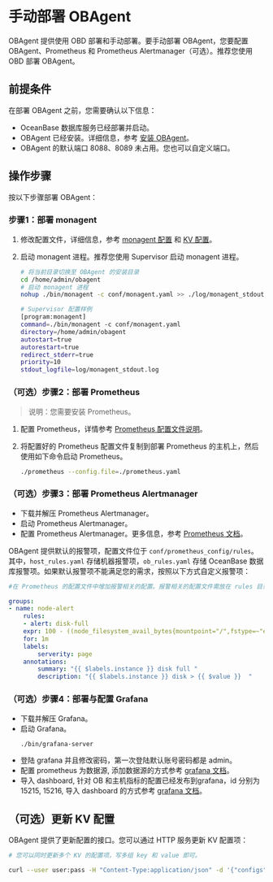 # 手动部署 OBAgent

OBAgent 提供使用 OBD 部署和手动部署。要手动部署 OBAgent，您要配置 OBAgent、Prometheus 和 Prometheus Alertmanager（可选）。推荐您使用 OBD 部署 OBAgent。

## 前提条件

在部署 OBAgent 之前，您需要确认以下信息：

- OceanBase 数据库服务已经部署并启动。
- OBAgent 已经安装。详细信息，参考 [安装 OBAgent](install-obagent.md)。
- OBAgent 的默认端口 8088、8089 未占用。您也可以自定义端口。

## 操作步骤

按以下步骤部署 OBAgent：

### 步骤1：部署 monagent

1. 修改配置文件，详细信息，参考 [monagent 配置](../config-reference/monagent-config.md) 和 [KV 配置](../config-reference/kv-config.md)。

2. 启动 monagent 进程。推荐您使用 Supervisor 启动 monagent 进程。

    ```bash
    # 将当前目录切换至 OBAgent 的安装目录
    cd /home/admin/obagent
    # 启动 monagent 进程
    nohup ./bin/monagent -c conf/monagent.yaml >> ./log/monagent_stdout.log 2>&1 &

    ```

    ```bash
    # Supervisor 配置样例
    [program:monagent]
    command=./bin/monagent -c conf/monagent.yaml
    directory=/home/admin/obagent
    autostart=true
    autorestart=true
    redirect_stderr=true
    priority=10
    stdout_logfile=log/monagent_stdout.log
    ```

### （可选）步骤2：部署 Prometheus

> 说明：您需要安装 Prometheus。

1. 配置 Prometheus，详情参考 [Prometheus 配置文件说明](../config-reference/prometheus-config.md)。
2. 将配置好的 Prometheus 配置文件复制到部署 Prometheus 的主机上，然后使用如下命令启动 Prometheus。

    ```bash
    ./prometheus --config.file=./prometheus.yaml
    ```

### （可选）步骤3：部署 Prometheus Alertmanager

- 下载并解压 Prometheus Alertmanager。
- 启动 Prometheus Alertmanager。
- 配置 Prometheus Alertmanager。更多信息，参考 [Prometheus 文档](https://www.prometheus.io/docs/alerting/latest/configuration/)。

OBAgent 提供默认的报警项，配置文件位于 `conf/prometheus_config/rules`。其中，`host_rules.yaml` 存储机器报警项，`ob_rules.yaml` 存储 OceanBase 数据库报警项。如果默认报警项不能满足您的需求，按照以下方式自定义报警项：

```yaml
#在 Prometheus 的配置文件中增加报警相关的配置。报警相关的配置文件需放在 rules 目录，且命名满足 *rule.yaml。

groups:
- name: node-alert
    rules:
    - alert: disk-full
    expr: 100 - ((node_filesystem_avail_bytes{mountpoint="/",fstype=~"ext4|xfs"} * 100) / node_filesystem_size_bytes {mountpoint="/",fstype=~"ext4|xfs"}) > 80
    for: 1m
    labels:
        serverity: page
    annotations:
        summary: "{{ $labels.instance }} disk full "
        description: "{{ $labels.instance }} disk > {{ $value }}  "
```

### （可选）步骤4：部署与配置 Grafana

- 下载并解压 Grafana。
- 启动 Grafana。
    ```bash
    ./bin/grafana-server
    ```
- 登陆 grafana 并且修改密码，第一次登陆默认账号密码都是 admin。
- 配置 prometheus 为数据源, 添加数据源的方式参考 [grafana 文档](https://grafana.com/docs/grafana/v7.5/datasources/add-a-data-source/)。
- 导入 dashboard, 针对 OB 和主机指标的配置已经发布到grafana，id 分别为 15215, 15216, 导入 dashboard 的方式参考 [grafana 文档](https://grafana.com/docs/grafana/v7.5/dashboards/export-import/)。

## （可选）更新 KV 配置

OBAgent 提供了更新配置的接口。您可以通过 HTTP 服务更新 KV 配置项：

```bash
# 您可以同时更新多个 KV 的配置项，写多组 key 和 value 即可。

curl --user user:pass -H "Content-Type:application/json" -d '{"configs":[{"key":"monagent.pipeline.ob.status", "value":"active"}]}' -L 'http://ip:port/api/v1/module/config/update'
```
